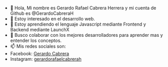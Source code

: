 - 👋 Hola, Mi nombre es Gerardo Rafael Cabrera Herrera y mi cuenta de Github es @GerardoCabreraH
- 👀 Estoy interesado en el desarrollo web.
- 🌱 Estoy aprendiendo el lenguaje Javascript mediante Frontend y Backend mediante LaunchX
- 💞️ Busco colaborar con los mejores desarrolladores para aprender mas y entender los conceptos.
- 📫 Mis redes sociales son:
- Facebook: [Gerardo Cabrera](https://www.facebook.com/profile.php?id=100077113977054)
- Instagram: [gerardorafaelcabrerah](https://www.instagram.com/gerardorafaelcabrerah/)

<!---
GerardoCabreraH/GerardoCabreraH is a ✨ special ✨ repository because its `README.md` (this file) appears on your GitHub profile.
You can click the Preview link to take a look at your changes.
--->
